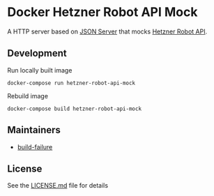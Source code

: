# Docker Hetzner Robot API Mock

A HTTP server based on [JSON Server](https://github.com/typicode/json-server) that mocks [Hetzner Robot API](https://robot.your-server.de/doc/webservice/en.html).

## Development

Run locally built image

    docker-compose run hetzner-robot-api-mock

Rebuild image

    docker-compose build hetzner-robot-api-mock

## Maintainers

- [build-failure](https://github.com/build-failure)

## License

See the [LICENSE.md](LICENSE.md) file for details
